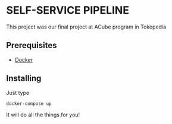 # SELF-SERVICE PIPELINE

This project was our final project at ACube program in Tokopedia

## Prerequisites
- [Docker](https://www.docker.com/get-started)

## Installing
Just type 
```
docker-compose up
```
It will do all the things for you! 